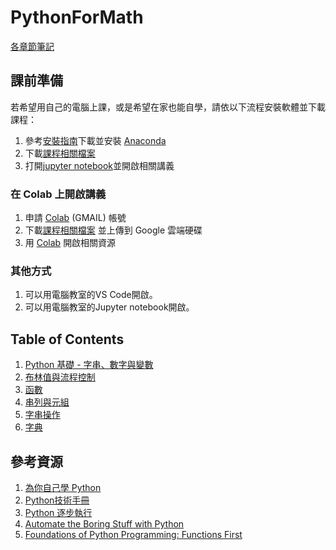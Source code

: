 # PythonForMath

[各章節筆記](https://hackmd.io/@phonchi/PythonforHS)

## 課前準備
若希望用自己的電腦上課，或是希望在家也能自學，請依以下流程安裝軟體並下載課程：  
1. 參考[安裝指南](https://vocus.cc/article/666ea96cfd89780001fb1289)下載並安裝 [Anaconda](https://www.anaconda.com/download/success)
2. 下載[課程相關檔案](https://github.com/phonchi/PythonForMath)
3. 打開[jupyter notebook](https://blog.darkthread.net/blog/jupyter-notebook/)並開啟相關講義

### 在 Colab 上開啟講義
1. 申請 [Colab](https://cocalc.com/app](https://colab.research.google.com/?hl=zh-tw)) (GMAIL) 帳號
2. 下載[課程相關檔案](https://github.com/phonchi/PythonForMath) 並上傳到 Google 雲端硬碟
3. 用 [Colab](https://cocalc.com/app](https://colab.research.google.com/?hl=zh-tw)) 開啟相關資源

### 其他方式
1. 可以用電腦教室的VS Code開啟。
2. 可以用電腦教室的Jupyter notebook開啟。

## Table of Contents
1. [Python 基礎 - 字串、數字與變數](01_Python.ipynb)
2. [布林值與流程控制](02_Flow_control.ipynb)
3. [函數](03_Function.ipynb)
4. [串列與元組](04_Lists_tuples.ipynb)
5. [字串操作](05_Manipulating_string.ipynb)
6. [字典](052_Dictionaries.ipynb)

## 參考資源
1. [為你自己學 Python](https://pythonbook.cc/chapters/basic/introduction)
2. [Python技術手冊](https://openhome.cc/zh-tw/python/)
3. [Python 逐步執行](https://pythontutor.com/visualize.html#mode=edit)
4. [Automate the Boring Stuff with Python](https://automatetheboringstuff.com/2e/)
5. [Foundations of Python Programming: Functions First](https://runestone.academy/ns/books/published/foppff/fopp-ff.html)
